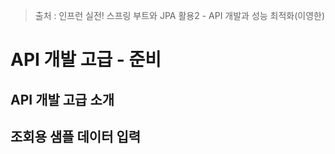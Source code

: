 > 출처 : 인프런  실전! 스프링 부트와 JPA 활용2 - API 개발과 성능 최적화(이영한)

# API 개발 고급 - 준비
## API 개발 고급 소개

## 조회용 샘플 데이터 입력

